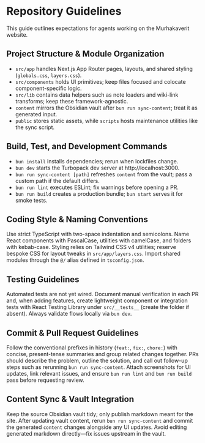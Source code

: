 # Repository Guidelines

This guide outlines expectations for agents working on the Murhakaverit website.

## Project Structure & Module Organization
- `src/app` handles Next.js App Router pages, layouts, and shared styling (`globals.css`, `layers.css`).
- `src/components` holds UI primitives; keep files focused and colocate component-specific logic.
- `src/lib` contains data helpers such as note loaders and wiki-link transforms; keep these framework-agnostic.
- `content` mirrors the Obsidian vault after `bun run sync-content`; treat it as generated input.
- `public` stores static assets, while `scripts` hosts maintenance utilities like the sync script.

## Build, Test, and Development Commands
- `bun install` installs dependencies; rerun when lockfiles change.
- `bun dev` starts the Turbopack dev server at http://localhost:3000.
- `bun run sync-content [path]` refreshes `content` from the vault; pass a custom path if the default differs.
- `bun run lint` executes ESLint; fix warnings before opening a PR.
- `bun run build` creates a production bundle; `bun start` serves it for smoke tests.

## Coding Style & Naming Conventions
Use strict TypeScript with two-space indentation and semicolons. Name React components with PascalCase, utilities with camelCase, and folders with kebab-case. Styling relies on Tailwind CSS v4 utilities; reserve bespoke CSS for layout tweaks in `src/app/layers.css`. Import shared modules through the `@/` alias defined in `tsconfig.json`.

## Testing Guidelines
Automated tests are not yet wired. Document manual verification in each PR and, when adding features, create lightweight component or integration tests with React Testing Library under `src/__tests__` (create the folder if absent). Always validate flows locally via `bun dev`.

## Commit & Pull Request Guidelines
Follow the conventional prefixes in history (`feat:`, `fix:`, `chore:`) with concise, present-tense summaries and group related changes together. PRs should describe the problem, outline the solution, and call out follow-up steps such as rerunning `bun run sync-content`. Attach screenshots for UI updates, link relevant issues, and ensure `bun run lint` and `bun run build` pass before requesting review.

## Content Sync & Vault Integration
Keep the source Obsidian vault tidy; only publish markdown meant for the site. After updating vault content, rerun `bun run sync-content` and commit the generated `content` changes alongside any UI updates. Avoid editing generated markdown directly—fix issues upstream in the vault.
